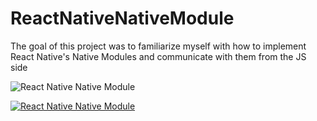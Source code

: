# ReactNativeNativeModule
The goal of this project was to familiarize myself with how to implement React Native's Native Modules and communicate with them from the JS side

![React Native Native Module](./ReactNativeNativeModule.gif)

[![React Native Native Module](https://img.youtube.com/vi/RNd2fvzEXuM/0.jpg)](https://www.youtube.com/watch?v=RNd2fvzEXuM)
